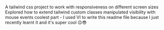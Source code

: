 A tailwind css project to work with responsiveness on different screen sizes
Explored how to extend tailwind custom classes
manipulated visibility with mouse events
coolest part - I used VI to write this readme file because I just recently learnt it and it's super cool 😌😎
